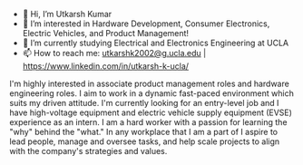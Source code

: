 - 👋 Hi, I’m Utkarsh Kumar
- 👀 I’m interested in Hardware Development, Consumer Electronics, Electric Vehicles, and Product Management!
- 🌱 I’m currently studying Electrical and Electronics Engineering at UCLA
- 📫 How to reach me: utkarshk2002@g.ucla.edu | https://www.linkedin.com/in/utkarsh-k-ucla/

I'm highly interested in associate product management roles and hardware engineering roles. I aim to work in a dynamic fast-paced environment which suits my driven attitude. I'm currently looking for an entry-level job and I have high-voltage equipment and electric vehicle supply equipment (EVSE) experience as an intern. I am a hard worker with a passion for learning the "why" behind the "what." In any workplace that I am a part of I aspire to lead people, manage and oversee tasks, and help scale projects to align with the company's strategies and values.

<!---
utkarshkumar7/utkarshkumar7 is a ✨ special ✨ repository because its `README.md` (this file) appears on your GitHub profile.
You can click the Preview link to take a look at your changes.
--->
